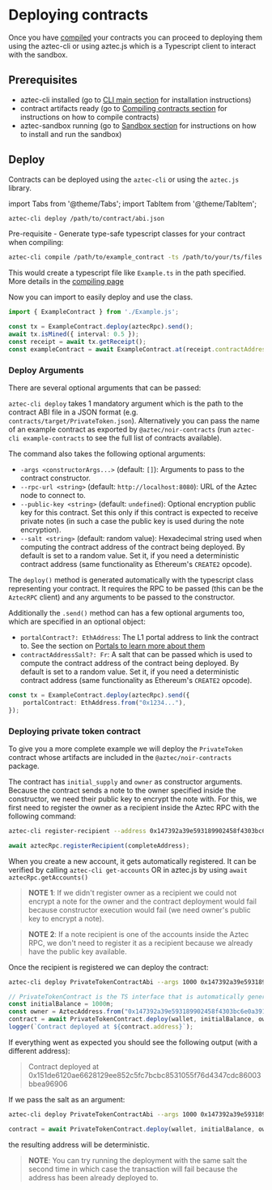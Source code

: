 # Deploying contracts

Once you have [compiled](./compiling.md) your contracts you can proceed to deploying them using the aztec-cli or using aztec.js which is a Typescript client to interact with the sandbox.

## Prerequisites
- aztec-cli installed (go to [CLI main section](./main.md) for installation instructions)
- contract artifacts ready (go to [Compiling contracts section](../contracts/compiling.md) for instructions on how to compile contracts)
- aztec-sandbox running (go to [Sandbox section](../sandbox/main.md) for instructions on how to install and run the sandbox)

## Deploy

Contracts can be deployed using the `aztec-cli` or using the `aztec.js` library. 


import Tabs from '@theme/Tabs';
import TabItem from '@theme/TabItem';

<Tabs groupId="deployment-methods">
<TabItem value="cli" label="Aztec CLI">

```bash
aztec-cli deploy /path/to/contract/abi.json
```

</TabItem>
<TabItem value="js" label="Aztec.js">

Pre-requisite - Generate type-safe typescript classes for your contract when compiling:
```bash
aztec-cli compile /path/to/example_contract -ts /path/to/your/ts/files
```
This would create a typescript file like `Example.ts` in the path specified. More details in the [compiling page](./compiling.md)

Now you can import to easily deploy and use the class.
```ts
import { ExampleContract } from './Example.js';

const tx = ExampleContract.deploy(aztecRpc).send();
await tx.isMined({ interval: 0.5 });
const receipt = await tx.getReceipt();
const exampleContract = await ExampleContract.at(receipt.contractAddress!, myWallet);
```
</TabItem>
</Tabs>

### Deploy Arguments
There are several optional arguments that can be passed:
<Tabs groupId="deployment-methods">
<TabItem value="cli" label="Aztec CLI">

`aztec-cli deploy` takes 1 mandatory argument which is the path to the contract ABI file in a JSON format (e.g. `contracts/target/PrivateToken.json`). Alternatively you can pass the name of an example contract as exported by `@aztec/noir-contracts` (run `aztec-cli example-contracts` to see the full list of contracts available).

The command also takes the following optional arguments:
- `-args <constructorArgs...>` (default: `[]`): Arguments to pass to the contract constructor.
- `--rpc-url <string>` (default: `http://localhost:8080`): URL of the Aztec node to connect to.
- `--public-key <string>` (default: `undefined`): Optional encryption public key for this contract.
Set this only if this contract is expected to receive private notes (in such a case the public key is used during the note encryption).
- `--salt <string>` (default: random value): Hexadecimal string used when computing the contract address of the contract being deployed.
By default is set to a random value.
Set it, if you need a deterministic contract address (same functionality as Ethereum's `CREATE2` opcode).

</TabItem>
<TabItem value="js" label="Aztec.js">

The `deploy()` method is generated automatically with the typescript class representing your contract. It requires the RPC to be passed (this can be the `AztecRPC` client) and any arguments to be passed to the constructor.

Additionally the `.send()` method can has a few optional arguments too, which are specified in an optional object:
- `portalContract?: EthAddress`: The L1 portal address to link the contract to. See the section on [Portals to learn more about them](./portals/main.md)
- `contractAddressSalt?: Fr`: A salt that can be passed which is used to compute the contract address of the contract being deployed. 
By default is set to a random value.
Set it, if you need a deterministic contract address (same functionality as Ethereum's `CREATE2` opcode).

```ts
const tx = ExampleContract.deploy(aztecRpc).send({ 
    portalContract: EthAddress.from("0x1234..."),
});
```

</TabItem>
</Tabs>

### Deploying private token contract
To give you a more complete example we will deploy the `PrivateToken` contract whose artifacts are included in the `@aztec/noir-contracts` package.

The contract has `initial_supply` and `owner` as constructor arguments.
Because the contract sends a note to the owner specified inside the constructor, we need their public key to encrypt the note with. For this, we first need to register the owner as a recipient inside the Aztec RPC with the following command:

<Tabs groupId="deployment-methods">
<TabItem value="cli" label="Aztec CLI">

```bash
aztec-cli register-recipient --address 0x147392a39e593189902458f4303bc6e0a39128c5a1c1612f76527a162d36d529 --public-key 0x26e193aef4f83c70651485b5526c6d01a36d763223ab24efd1f9ff91b394ac0c20ad99d0ef669dc0dde8d5f5996c63105de8e15c2c87d8260b9e6f02f72af622 --partial-address 0x200e9a6c2d2e8352012e51c6637659713d336405c29386c7c4ac56779ab54fa7
```

</TabItem>
<TabItem value="js" label="Aztec.js">

```ts
await aztecRpc.registerRecipient(completeAddress);
```


</TabItem>
</Tabs>

When you create a new account, it gets automatically registered. It can be verified by calling `aztec-cli get-accounts` OR in aztec.js by using `await aztecRpc.getAccounts()`

> **NOTE 1**: If we didn't register owner as a recipient we could not encrypt a note for the owner and the contract deployment would fail because constructor execution would fail (we need owner's public key to encrypt a note).

> **NOTE 2**: If a note recipient is one of the accounts inside the Aztec RPC, we don't need to register it as a recipient because we already have the public key available.

Once the recipient is registered we can deploy the contract:

<Tabs groupId="deployment-methods">
<TabItem value="cli" label="Aztec CLI">

```bash
aztec-cli deploy PrivateTokenContractAbi --args 1000 0x147392a39e593189902458f4303bc6e0a39128c5a1c1612f76527a162d36d529
```

</TabItem>
<TabItem value="js" label="Aztec.js">

```ts
// PrivateTokenContract is the TS interface that is automatically generated when compiling the contract with the `-ts` flag.
const initialBalance = 1000n;
const owner = AztecAddress.from("0x147392a39e593189902458f4303bc6e0a39128c5a1c1612f76527a162d36d529");
contract = await PrivateTokenContract.deploy(wallet, initialBalance, owner).send().deployed();
logger(`Contract deployed at ${contract.address}`);
```

</TabItem>
</Tabs>

If everything went as expected you should see the following output (with a different address):
> Contract deployed at 0x151de6120ae6628129ee852c5fc7bcbc8531055f76d4347cdc86003bbea96906

If we pass the salt as an argument:

<Tabs groupId="deployment-methods">
<TabItem value="cli" label="Aztec CLI">

```bash
aztec-cli deploy PrivateTokenContractAbi --args 1000 0x147392a39e593189902458f4303bc6e0a39128c5a1c1612f76527a162d36d529 --salt 0x123
```

</TabItem>
<TabItem value="js" label="Aztec.js">

```ts
contract = await PrivateTokenContract.deploy(wallet, initialBalance, owner).send({ contractAddressSalt: Fr.fromString("0x123") }).deployed();
```

</TabItem>
</Tabs>

the resulting address will be deterministic.

> **NOTE**: You can try running the deployment with the same salt the second time in which case the transaction will fail because the address has been already deployed to.